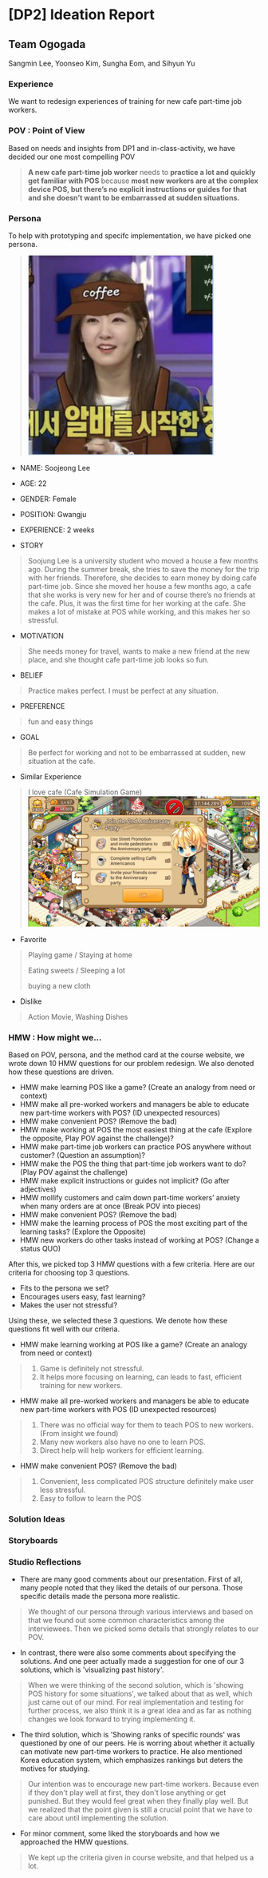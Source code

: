 # [DP2] Ideation Report

## Team Ogogada
Sangmin Lee, Yoonseo Kim, Sungha Eom, and Sihyun Yu

### Experience
We want to redesign experiences of training for new cafe part-time job workers.

### POV : Point of View

Based on needs and insights from DP1 and in-class-activity, we have decided our one most compelling POV

> **A new cafe part-time job worker** needs to 
**practice a lot and quickly get familiar with POS** because **most new workers are at the complex device POS, but there’s no explicit instructions or guides for that and she doesn’t want to be embarrassed at sudden situations.**

### Persona

To help with prototyping and specifc implementation, we have picked one persona. 

>![](./Images/persona.png)

* NAME: Soojeong Lee
* AGE: 22
* GENDER: Female
* POSITION: Gwangju
* EXPERIENCE: 2 weeks

* STORY

> Soojung Lee is a university student who moved a house a few months ago. During the summer break, she tries to save the money for the trip with her friends. Therefore, she decides to earn money by doing cafe part-time job. Since she moved her house a few months ago, a cafe that she works is very new for her and of course there’s no friends at the cafe. Plus, it was the first time for her working at the cafe. She makes a lot of mistake at POS while working, and this makes her so stressful. 

* MOTIVATION

> She needs money for travel, wants to make a new friend at the new place, and she thought cafe part-time job looks so fun.

* BELIEF

> Practice makes perfect. 
> I must be perfect at any situation.

* PREFERENCE
> fun and easy things

* GOAL
> Be perfect for working and not to be embarrassed at sudden, new situation at the cafe.

* Similar Experience
> I love cafe (Cafe Simulation Game)
> ![](./Images/ilovecafe.png)

* Favorite
> Playing game  / Staying at home
> 
> Eating sweets / Sleeping a lot
> 
> buying a new cloth     

* Dislike
>Action Movie, Washing Dishes  
   

### HMW : How might we...
Based on POV, persona, and the method card at the course website, we wrote down 10 HMW questions for our problem redesign. We also denoted how these questions are driven. 

* HMW make learning POS like a game? (Create an analogy from need or context)
* HMW make all pre-worked workers and managers be able to educate new part-time workers with POS? (ID unexpected resources)
* HMW make convenient POS? (Remove the bad)
* HMW make working at POS the most easiest thing at the cafe (Explore the opposite, Play POV against the challenge)?
* HMW make part-time job workers can practice POS anywhere without customer?  (Question an assumption)?
* HMW make the POS the thing that part-time job workers want to do? (Play POV against the challenge)
* HMW make explicit instructions or guides not implicit? (Go after adjectives)
* HMW mollify customers and calm down part-time workers’ anxiety when many orders are at once (Break POV into pieces)
* HMW make convenient POS? (Remove the bad)
* HMW make the learning process of POS the most exciting part of the learning tasks? (Explore the Opposite)
* HMW new workers do other tasks instead of working at POS? (Change a status QUO)

After this, we picked top 3 HMW questions with a few criteria. Here are our criteria for choosing top 3 questions.

* Fits to the persona we set?
* Encourages users easy, fast learning?
* Makes the user not stressful?

Using these, we selected these 3 questions. We denote how these questions fit well with our criteria. 

* HMW make learning working at POS like a game? (Create an analogy from need or context)

> 1. Game is definitely not stressful.
> 2. It helps more focusing on learning, can leads to fast, efficient training for new workers. 

* HMW make all pre-worked workers and managers be able to educate new part-time workers with POS (ID unexpected resources)

> 1. There was no official way for them to teach POS to new workers. (From insight we found)
> 2. Many new workers also have no one to learn POS.
> 3. Direct help will help workers for efficient learning. 

* HMW make convenient POS? (Remove the bad)

> 1. Convenient, less complicated POS structure definitely make user less stressful. 
> 2. Easy to follow to learn the POS



### Solution Ideas

### Storyboards

### Studio Reflections

- There are many good comments about our presentation. First of all, many people noted that they liked the details of our persona. Those specific details made the persona more realistic.

> We thought of our persona through various interviews and based on that we found out some common characteristics among the interviewees. Then we picked some details that strongly relates to our POV.

- In contrast, there were also some comments about specifying the solutions. And one peer actually made a suggestion for one of our 3 solutions, which is 'visualizing past history'. 

> When we were thinking of the second solution, which is 'showing POS history for some situations', we talked about that as well, which just came out of our mind. For real implementation and testing for further process, we also think it is a great idea and as far as nothing changes we look forward to trying implementing it.

- The third solution, which is 'Showing ranks of specific rounds' was questioned by one of our peers. He is worring about whether it actually can motivate new part-time workers to practice. He also mentioned Korea education system, which emphasizes rankings but deters the motives for studying.

> Our intention was to encourage new part-time workers. Because even if they don't play well at first, they don't lose anything or get punished. But they would feel great when they finally play well. But we realized that the point given is still a crucial point that we have to care about until implementing the solution.

- For minor comment, some liked the storyboards and how we approached the HMW questions.

> We kept up the criteria given in course website, and that helped us a lot.

